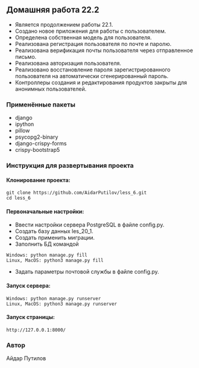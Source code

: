 ## Домашняя работа 22.2
- Является продолжением работы 22.1.
- Создано новое приложения для работы с пользователем.
- Определена собственная модель для пользователя.
- Реализована регистрация пользователя по почте и паролю.
- Реализована верификация почты пользователя через отправленное письмо.
- Реализована авторизация пользователя.
- Реализовано восстановление пароля зарегистрированного пользователя на автоматически сгенерированный пароль.
- Контроллеры создания и редактирования продуктов закрыты для анонимных пользователей.

### Применённые пакеты
- django
- ipython
- pillow
- psycopg2-binary
- django-crispy-forms
- crispy-bootstrap5

### Инструкция для развертывания проекта

#### Клонирование проекта:
```
git clone https://github.com/AidarPutilov/less_6.git
cd less_6
```
#### Первоначальные настройки:
- Ввести настройки сервера PostgreSQL в файле config.py.
- Создать базу данных les_20_1.
- Создать применить миграции.
- Заполнить БД командой
```
Windows: python manage.py fill
Linux, MacOS: python3 manage.py fill
```
- Задать параметры почтовой службы в файле config.py.

#### Запуск сервера:
```
Windows: python manage.py runserver
Linux, MacOS: python3 manage.py runserver
```
#### Запуск страницы:
```
http://127.0.0.1:8000/
```
### Автор
Айдар Путилов